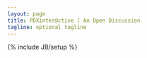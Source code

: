 ```yaml
---
layout: page
title: PDXinter@ctive | An Open Discussion
tagline: optional tagline
---
```

{% include JB/setup %}


